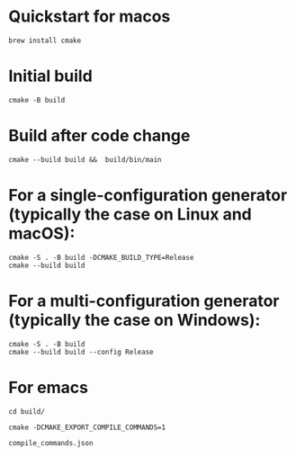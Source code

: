# Quickstart for macos

    brew install cmake

# Initial build

    cmake -B build
    
# Build after code change

    cmake --build build &&  build/bin/main

# For a single-configuration generator (typically the case on Linux and macOS):

    cmake -S . -B build -DCMAKE_BUILD_TYPE=Release
    cmake --build build

# For a multi-configuration generator (typically the case on Windows):

    cmake -S . -B build
    cmake --build build --config Release


# For emacs

    cd build/

    cmake -DCMAKE_EXPORT_COMPILE_COMMANDS=1

    compile_commands.json